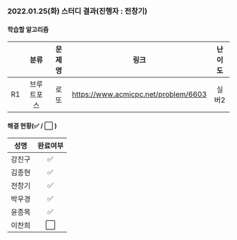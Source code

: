 ### 2022.01.25(화) 스터디 결과(진행자 : 전창기)

#### 학습할 알고리즘

|      |    분류    | 문제명 |                 링크                 | 난이도 |
| :--: | :--------: | :----: | :----------------------------------: | :----: |
|  R1  | 브루트포스 |  로또  | https://www.acmicpc.net/problem/6603 | 실버2  |

#### 해결 현황(:white_check_mark: / :white_large_square:  )

|  성명  |       완료여부       |
| :----: | :------------------: |
| 강진구 |  :white_check_mark:  |
| 김종현 |  :white_check_mark:  |
| 전창기 |  :white_check_mark:  |
| 박우경 |  :white_check_mark:  |
| 윤종목 |:white_check_mark:|
| 이찬희 | :white_large_square: |

